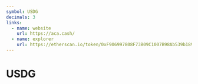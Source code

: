 ```yaml
---
symbol: USDG
decimals: 3
links:
  - name: website
    url: https://aca.cash/
  - name: explorer
    url: https://etherscan.io/token/0xF906997808F73B09C1007B98Ab539b189282b192
---
```


# USDG
